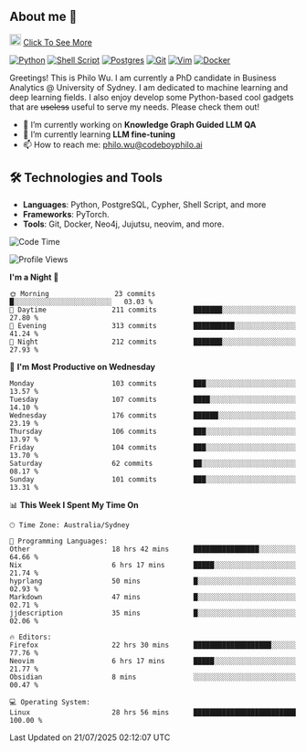 ## About me 🤗

<a href="#"><img src="https://media.giphy.com/media/hvRJCLFzcasrR4ia7z/giphy.gif" width="20px" height="20px"></a> [Click To See More](https://codeboyphilo.github.io)

[![Python](https://img.shields.io/badge/python-3670A0?style=for-the-badge&logo=python&logoColor=ffdd54)](#)
[![Shell Script](https://img.shields.io/badge/shell_script-%23121011.svg?style=for-the-badge&logo=gnu-bash&logoColor=white)](#)
[![Postgres](https://img.shields.io/badge/postgres-%23316192.svg?style=for-the-badge&logo=postgresql&logoColor=white)](#)
[![Git](https://img.shields.io/badge/git-%23F05033.svg?style=for-the-badge&logo=git&logoColor=white)](#)
[![Vim](https://img.shields.io/badge/VIM-%2311AB00.svg?style=for-the-badge&logo=vim&logoColor=white)](#)
[![Docker](https://img.shields.io/badge/docker-%230db7ed.svg?style=for-the-badge&logo=docker&logoColor=white)](#)

Greetings! This is Philo Wu. I am currently a PhD candidate in Business Analytics \@ University of Sydney. I am dedicated to machine learning and deep learning fields. I also enjoy develop some Python-based cool gadgets that are ~~useless~~ useful to serve my needs. Please check them out!

- 🔭 I’m currently working on **Knowledge Graph Guided LLM QA**
- 🌱 I’m currently learning **LLM fine-tuning**
- 📫 How to reach me: philo.wu@codeboyphilo.ai

## 🛠 Technologies and Tools
- **Languages**: Python, PostgreSQL, Cypher, Shell Script, and more
- **Frameworks**: PyTorch.
- **Tools**: Git, Docker, Neo4j, Jujutsu, neovim, and more.

<!--START_SECTION:waka-->
![Code Time](http://img.shields.io/badge/Code%20Time-905%20hrs%2048%20mins-blue)

![Profile Views](http://img.shields.io/badge/Profile%20Views-1-blue)

**I'm a Night 🦉** 

```text
🌞 Morning                23 commits          █░░░░░░░░░░░░░░░░░░░░░░░░   03.03 % 
🌆 Daytime                211 commits         ███████░░░░░░░░░░░░░░░░░░   27.80 % 
🌃 Evening                313 commits         ██████████░░░░░░░░░░░░░░░   41.24 % 
🌙 Night                  212 commits         ███████░░░░░░░░░░░░░░░░░░   27.93 % 
```
📅 **I'm Most Productive on Wednesday** 

```text
Monday                   103 commits         ███░░░░░░░░░░░░░░░░░░░░░░   13.57 % 
Tuesday                  107 commits         ████░░░░░░░░░░░░░░░░░░░░░   14.10 % 
Wednesday                176 commits         ██████░░░░░░░░░░░░░░░░░░░   23.19 % 
Thursday                 106 commits         ███░░░░░░░░░░░░░░░░░░░░░░   13.97 % 
Friday                   104 commits         ███░░░░░░░░░░░░░░░░░░░░░░   13.70 % 
Saturday                 62 commits          ██░░░░░░░░░░░░░░░░░░░░░░░   08.17 % 
Sunday                   101 commits         ███░░░░░░░░░░░░░░░░░░░░░░   13.31 % 
```


📊 **This Week I Spent My Time On** 

```text
🕑︎ Time Zone: Australia/Sydney

💬 Programming Languages: 
Other                    18 hrs 42 mins      ████████████████░░░░░░░░░   64.66 % 
Nix                      6 hrs 17 mins       █████░░░░░░░░░░░░░░░░░░░░   21.74 % 
hyprlang                 50 mins             █░░░░░░░░░░░░░░░░░░░░░░░░   02.93 % 
Markdown                 47 mins             █░░░░░░░░░░░░░░░░░░░░░░░░   02.71 % 
jjdescription            35 mins             █░░░░░░░░░░░░░░░░░░░░░░░░   02.06 % 

🔥 Editors: 
Firefox                  22 hrs 30 mins      ███████████████████░░░░░░   77.76 % 
Neovim                   6 hrs 17 mins       █████░░░░░░░░░░░░░░░░░░░░   21.77 % 
Obsidian                 8 mins              ░░░░░░░░░░░░░░░░░░░░░░░░░   00.47 % 

💻 Operating System: 
Linux                    28 hrs 56 mins      █████████████████████████   100.00 % 
```


 Last Updated on 21/07/2025 02:12:07 UTC
<!--END_SECTION:waka-->
